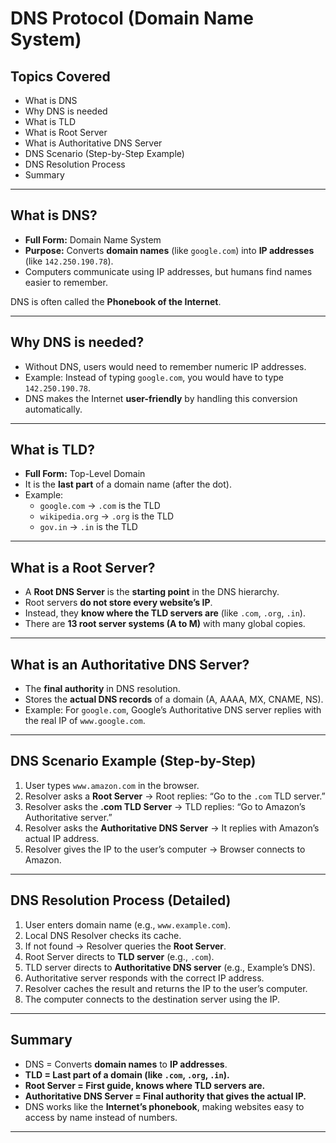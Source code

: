 #  DNS Protocol (Domain Name System)

##  Topics Covered
- What is DNS
- Why DNS is needed
- What is TLD
- What is Root Server
- What is Authoritative DNS Server
- DNS Scenario (Step-by-Step Example)
- DNS Resolution Process
- Summary

---

##  What is DNS?
- **Full Form:** Domain Name System  
- **Purpose:** Converts **domain names** (like `google.com`) into **IP addresses** (like `142.250.190.78`).  
- Computers communicate using IP addresses, but humans find names easier to remember.  

 DNS is often called the **Phonebook of the Internet**.

---

##  Why DNS is needed?
- Without DNS, users would need to remember numeric IP addresses.  
- Example: Instead of typing `google.com`, you would have to type `142.250.190.78`.  
- DNS makes the Internet **user-friendly** by handling this conversion automatically.  

---

##  What is TLD?
- **Full Form:** Top-Level Domain  
- It is the **last part** of a domain name (after the dot).  
- Example:  
  - `google.com` → `.com` is the TLD  
  - `wikipedia.org` → `.org` is the TLD  
  - `gov.in` → `.in` is the TLD  

---

##  What is a Root Server?
- A **Root DNS Server** is the **starting point** in the DNS hierarchy.  
- Root servers **do not store every website’s IP**.  
- Instead, they **know where the TLD servers are** (like `.com`, `.org`, `.in`).  
- There are **13 root server systems (A to M)** with many global copies.  

---

##  What is an Authoritative DNS Server?
- The **final authority** in DNS resolution.  
- Stores the **actual DNS records** of a domain (A, AAAA, MX, CNAME, NS).  
- Example: For `google.com`, Google’s Authoritative DNS server replies with the real IP of `www.google.com`.  

---

##  DNS Scenario Example (Step-by-Step)
1. User types `www.amazon.com` in the browser.  
2. Resolver asks a **Root Server** → Root replies: “Go to the `.com` TLD server.”  
3. Resolver asks the **.com TLD Server** → TLD replies: “Go to Amazon’s Authoritative server.”  
4. Resolver asks the **Authoritative DNS Server** → It replies with Amazon’s actual IP address.  
5. Resolver gives the IP to the user’s computer → Browser connects to Amazon.  

---

##  DNS Resolution Process (Detailed)
1. User enters domain name (e.g., `www.example.com`).  
2. Local DNS Resolver checks its cache.  
3. If not found → Resolver queries the **Root Server**.  
4. Root Server directs to **TLD server** (e.g., `.com`).  
5. TLD server directs to **Authoritative DNS server** (e.g., Example’s DNS).  
6. Authoritative server responds with the correct IP address.  
7. Resolver caches the result and returns the IP to the user’s computer.  
8. The computer connects to the destination server using the IP.  

---

##  Summary
- DNS = Converts **domain names** to **IP addresses**.  
- **TLD = Last part of a domain (like `.com`, `.org`, `.in`).**  
- **Root Server = First guide, knows where TLD servers are.**  
- **Authoritative DNS Server = Final authority that gives the actual IP.**  
- DNS works like the **Internet’s phonebook**, making websites easy to access by name instead of numbers.  

---

